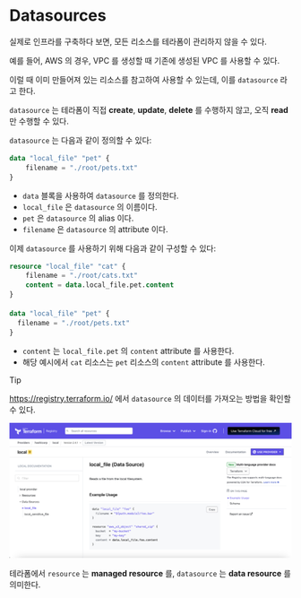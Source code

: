 # Datasources

실제로 인프라를 구축하다 보면, 모든 리소스를 테라폼이 관리하지 않을 수 있다.

예를 들어, AWS 의 경우, VPC 를 생성할 때 기존에 생성된 VPC 를 사용할 수 있다.

이럴 때 이미 만들어져 있는 리소스를 참고하여 사용할 수 있는데, 이를 `datasource` 라고 한다.

`datasource` 는 테라폼이 직접 **create**, **update**, **delete** 를 수행하지 않고, 오직 **read** 만 수행할 수 있다.

`datasource` 는 다음과 같이 정의할 수 있다:

```terraform
data "local_file" "pet" {
    filename = "./root/pets.txt"
}
```

- `data` 블록을 사용하여 `datasource` 를 정의한다.
- `local_file` 은 `datasource` 의 이름이다.
- `pet` 은 `datasource` 의 alias 이다.
- `filename` 은 `datasource` 의 attribute 이다.

이제 `datasource` 를 사용하기 위해 다음과 같이 구성할 수 있다:

```terraform
resource "local_file" "cat" {
    filename = "./root/cats.txt"
    content = data.local_file.pet.content
}

data "local_file" "pet" {
  filename = "./root/pets.txt"
}
```

- `content` 는 `local_file.pet` 의 `content` attribute 를 사용한다.
- 해당 예시에서 `cat` 리소스는 `pet` 리소스의 `content` attribute 를 사용한다. 

> [!TIP]
> https://registry.terraform.io/ 에서 `datasource` 의 데이터를 가져오는 방법을 확인할 수 있다.

![img.png](../images/4-working-with-terraform/4-datasources/img.png)

테라폼에서 `resource` 는 **managed resource** 를, `datasource` 는 **data resource** 를 의미한다.
